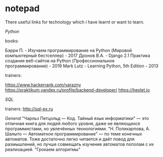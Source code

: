 # notepad
There useful links for technology which i have learnt or want to learn.

*Python*

books:

Бэрри П. - Изучаем программирование на Python (Мировой компьютерный бестселлер) - 2017
Дронов В.А. - Django 2.1 Практика создания веб-сайтов на Python (Профессиональное программирование) - 2019
Mark Lutz - Learning Python, 5th Edition - 2013

trainers:

https://www.hackerrank.com/yarazny
https://praktikum.yandex.ru/profile/backend-developer/
https://hexlet.io


*SQL*

trainers:
http://sql-ex.ru

*General*
"Чарльз Петцольд — Код. Тайный язык информатики" — это отличная книга для людей любого уровня, даже не являющихся программистами, но увлечённых технологиями.
"Н. Поликарпова, А. Шалыто — Автоматное программирование" — по теме конечных автоматов. Тоже достаточно легко читается и даёт повод для размышлений, но лучше совмещать изучение автоматов пополам с их реализацией. 
"Грокаем алгоритмы"
